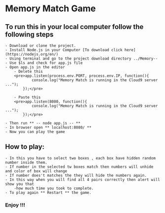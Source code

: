 # Memory Match Game
## To run this in your local computer follow the following steps
    - Download or clone the project.
    - Install Node.js in your Computer [To download click here](https://nodejs.org/en/)
    - Using terminal and go to the project download directory ../Memory--
    - Use $ls and check for app.js file
    - Open app.js in the editor
        - Delete this 
        <pre>app.listen(process.env.PORT, process.env.IP, function(){
                console.log("Memory Match is running in the Cloud9 server ...");
            });</pre>
            
        - Paste this 
        <pre>app.listen(8080, function(){
                console.log("Memory Match is running in the Cloud9 server ...");
            });</pre>
            
    - Then run ** -- node app.js -- **
    - In browser open ** localhost:8080/ **
    - Now you can play the game
    
## How to play:
    - In this you have to select two boxes , each box have hidden random number inside them.
    - If number in the selected tw boxes match then numbers will unhide and color of box will change
    - If number does't matches the they will hide the numbers again.
    - In this way when you will find all 4 pairs correctly then alert will show you that 
        -how much time you took to complete.
    - To play again ** Restart ** the game.
    
### Enjoy !!!
